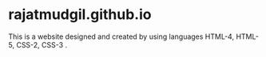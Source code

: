 # rajatmudgil.github.io
This is a website designed and created by using languages HTML-4, HTML-5, CSS-2, CSS-3 .
